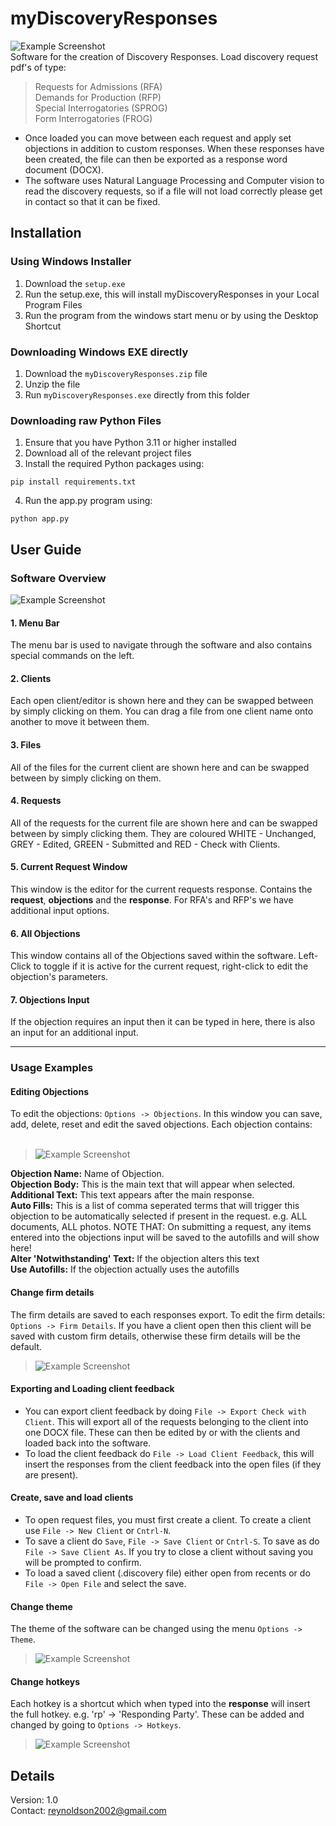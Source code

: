 # myDiscoveryResponses
![Example Screenshot](./Images/TITLE_IMAGE.PNG)
<br />
Software for the creation of Discovery Responses. Load discovery request pdf's of type:
> Requests for Admissions (RFA)
> <br />
> Demands for Production (RFP)
> <br />
> Special Interrogatories (SPROG)
> <br />
> Form Interrogatories (FROG)

- Once loaded you can move between each request and apply set objections in addition to custom responses. When these responses have been created, the file can then be exported as a response word document (DOCX).
- The software uses Natural Language Processing and Computer vision to read the discovery requests, so if a file will not load correctly please get in contact so that it can be fixed.
## Installation
### Using Windows Installer
1. Download the ```setup.exe```
2. Run the setup.exe, this will install myDiscoveryResponses in your Local Program Files
3. Run the program from the windows start menu or by using the Desktop Shortcut

### Downloading Windows EXE directly
1. Download the ```myDiscoveryResponses.zip``` file
2. Unzip the file
3. Run ```myDiscoveryResponses.exe``` directly from this folder

### Downloading raw Python Files
1. Ensure that you have Python 3.11 or higher installed
2. Download all of the relevant project files
3. Install the required Python packages using:
```
pip install requirements.txt
```
4. Run the app.py program using:
```
python app.py
```

## User Guide
### Software Overview
![Example Screenshot](./USER_GUIDE_IMAGE.png)
#### 1. Menu Bar
The menu bar is used to navigate through the software and also contains special commands on the left.

#### 2. Clients
Each open client/editor is shown here and they can be swapped between by simply clicking on them. You can drag a file from one client name onto another to move it between them.

#### 3. Files
All of the files for the current client are shown here and can be swapped between by simply clicking on them.

#### 4. Requests
All of the requests for the current file are shown here and can be swapped between by simply clicking them. They are coloured WHITE - Unchanged, GREY - Edited, GREEN - Submitted and RED - Check with Clients.

#### 5. Current Request Window
This window is the editor for the current requests response. Contains the **request**, **objections** and the **response**. For RFA's and RFP's we have additional input options.

#### 6. All Objections
This window contains all of the Objections saved within the software. Left-Click to toggle if it is active for the current request, right-click to edit the objection's parameters.

#### 7. Objections Input
If the objection requires an input then it can be typed in here, there is also an input for an additional input.

---
### Usage Examples

#### Editing Objections
To edit the objections: ```Options -> Objections```. In this window you can save, add, delete, reset and edit the saved objections. Each objection contains:
<br /><br />
> ![Example Screenshot](./OBJECTIONS_IMAGE.PNG)

**Objection Name:** Name of Objection.
<br />
**Objection Body:** This is the main text that will appear when selected.
<br />
**Additional Text:** This text appears after the main response.
<br />
**Auto Fills:** This is a list of comma seperated terms that will trigger this objection to be automatically selected if present in the request. e.g. ALL documents, ALL photos. NOTE THAT: On submitting a request, any items entered into the objections input will be saved to the autofills and will show here!
<br />
**Alter 'Notwithstanding' Text:** If the objection alters this text
<br />
**Use Autofills:** If the objection actually uses the autofills


#### Change firm details
The firm details are saved to each responses export. To edit the firm details: ```Options -> Firm Details```. If you have a client open then this client will be saved with custom firm details, otherwise these firm details will be the default.

> ![Example Screenshot](./FIRM_IMAGE.PNG)

#### Exporting and Loading client feedback
- You can export client feedback by doing ```File -> Export Check with Client```. This will export all of the requests belonging to the client into one DOCX file. These can then be edited by or with the clients and loaded back into the software.
- To load the client feedback do ```File -> Load Client Feedback```, this will insert the responses from the client feedback into the open files (if they are present).

#### Create, save and load clients
- To open request files, you must first create a client. To create a client use ```File -> New Client``` or ```Cntrl-N```.
- To save a client do ```Save```, ```File -> Save Client``` or ```Cntrl-S```. To save as do ```File -> Save Client As```. If you try to close a client without saving you will be prompted to confirm.
- To load a saved client (.discovery file) either open from recents or do ```File -> Open File``` and select the save.

#### Change theme
The theme of the software can be changed using the menu ```Options -> Theme```.
> ![Example Screenshot](./THEME_IMAGE.PNG)

#### Change hotkeys
Each hotkey is a shortcut which when typed into the **response** will insert the full hotkey. e.g. 'rp' -> 'Responding Party'. These can be added and changed by going to ```Options -> Hotkeys```.
> ![Example Screenshot](./HOTKEYS_IMAGE.PNG)

## Details
Version: 1.0
<br />
Contact: reynoldson2002@gmail.com
